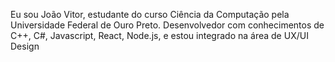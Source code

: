 Eu sou João Vitor, estudante do curso Ciência da Computação pela Universidade Federal de Ouro Preto. Desenvolvedor com conhecimentos de C++, C#, Javascript, React, Node.js, e estou integrado na área de UX/UI Design
<!---
svjoaog/svjoaog is a ✨ special ✨ repository because its `README.md` (this file) appears on your GitHub profile.
You can click the Preview link to take a look at your changes.
--->
